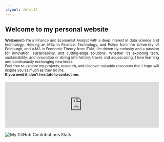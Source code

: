 ```yaml
---
layout: default
---
```


## Welcome to my personal website

<div style="text-align: justify;font-size:smaller;">
<b>Welcome!</b>b I’m a Finance and Economist Analyst with a deep interest in data science and technology. Holding an MSc in Finance, Technology, and Policy from the University of Edinburgh, and a MA in Economic Theory from ITAM, I’m driven by curiosity and a passion for innovation, sustainability, and cutting-edge solutions. 
Whether it’s exploring tech, sustainability, and innovation or diving into history, travel, and aquascaping, I love learning and continuously exchanging new ideas. 
<br>
Feel free to explore my projects, research, and discover valuable resources that I hope will inspire you as much as they do me.
<br>
<b>If you need it, don't hesitate to contact me. </b>
</div>
<br>

<iframe src="https://ghchart.rshah.org/GregSom-MSc" frameborder="0" scrolling="0" width="100%" height="150px" style="max-width: 600px; margin: auto;"></iframe>

![My GitHub Contributions Stats](https://github-readme-stats.vercel.app/api?username=GregSom-MSc&show_icons=true&theme=calm)
